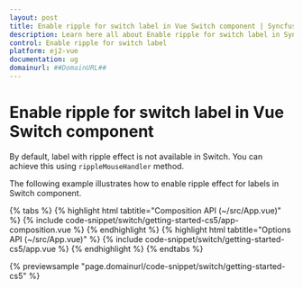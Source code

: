 ```yaml
---
layout: post
title: Enable ripple for switch label in Vue Switch component | Syncfusion
description: Learn here all about Enable ripple for switch label in Syncfusion Vue Switch component of Syncfusion Essential JS 2 and more.
control: Enable ripple for switch label 
platform: ej2-vue
documentation: ug
domainurl: ##DomainURL##
---
```


# Enable ripple for switch label in Vue Switch component

By default, label with ripple effect is not available in Switch. You can achieve this using `rippleMouseHandler` method.

The following example illustrates how to enable ripple effect for labels in Switch component.

{% tabs %}
{% highlight html tabtitle="Composition API (~/src/App.vue)" %}
{% include code-snippet/switch/getting-started-cs5/app-composition.vue %}
{% endhighlight %}
{% highlight html tabtitle="Options API (~/src/App.vue)" %}
{% include code-snippet/switch/getting-started-cs5/app.vue %}
{% endhighlight %}
{% endtabs %}
        
{% previewsample "page.domainurl/code-snippet/switch/getting-started-cs5" %}